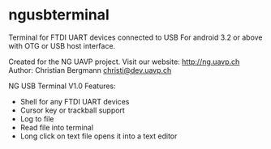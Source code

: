 # ngusbterminal
Terminal for FTDI UART devices connected to USB
For android 3.2 or above with OTG or USB host interface.

Created for the NG UAVP project. Visit our website: http://ng.uavp.ch
Author: Christian Bergmann christi@dev.uavp.ch

NG USB Terminal V1.0
Features:
 * Shell for any FTDI UART devices
 * Cursor key or trackball support
 * Log to file
 * Read file into terminal
 * Long click on text file opens it into a text editor

